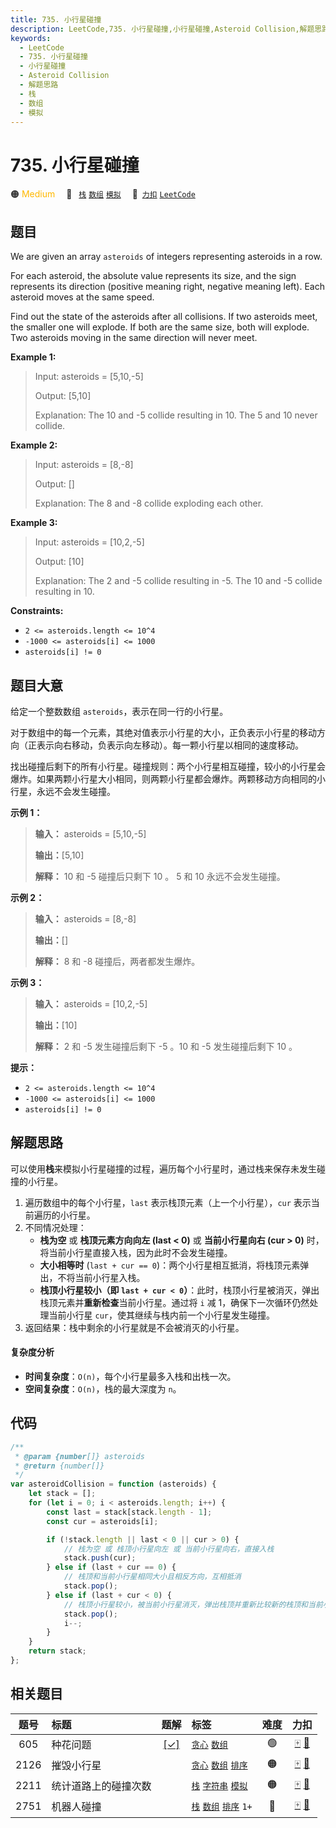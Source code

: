 ```yaml
---
title: 735. 小行星碰撞
description: LeetCode,735. 小行星碰撞,小行星碰撞,Asteroid Collision,解题思路,栈,数组,模拟
keywords:
  - LeetCode
  - 735. 小行星碰撞
  - 小行星碰撞
  - Asteroid Collision
  - 解题思路
  - 栈
  - 数组
  - 模拟
---
```


# 735. 小行星碰撞

🟠 <font color=#ffb800>Medium</font>&emsp; 🔖&ensp; [`栈`](/tag/stack.md) [`数组`](/tag/array.md) [`模拟`](/tag/simulation.md)&emsp; 🔗&ensp;[`力扣`](https://leetcode.cn/problems/asteroid-collision) [`LeetCode`](https://leetcode.com/problems/asteroid-collision)

## 题目

We are given an array `asteroids` of integers representing asteroids in a row.

For each asteroid, the absolute value represents its size, and the sign
represents its direction (positive meaning right, negative meaning left). Each
asteroid moves at the same speed.

Find out the state of the asteroids after all collisions. If two asteroids
meet, the smaller one will explode. If both are the same size, both will
explode. Two asteroids moving in the same direction will never meet.

**Example 1:**

> Input: asteroids = [5,10,-5]
>
> Output: [5,10]
>
> Explanation: The 10 and -5 collide resulting in 10. The 5 and 10 never collide.

**Example 2:**

> Input: asteroids = [8,-8]
>
> Output: []
>
> Explanation: The 8 and -8 collide exploding each other.

**Example 3:**

> Input: asteroids = [10,2,-5]
>
> Output: [10]
>
> Explanation: The 2 and -5 collide resulting in -5. The 10 and -5 collide resulting in 10.

**Constraints:**

- `2 <= asteroids.length <= 10^4`
- `-1000 <= asteroids[i] <= 1000`
- `asteroids[i] != 0`

## 题目大意

给定一个整数数组 `asteroids`，表示在同一行的小行星。

对于数组中的每一个元素，其绝对值表示小行星的大小，正负表示小行星的移动方向（正表示向右移动，负表示向左移动）。每一颗小行星以相同的速度移动。

找出碰撞后剩下的所有小行星。碰撞规则：两个小行星相互碰撞，较小的小行星会爆炸。如果两颗小行星大小相同，则两颗小行星都会爆炸。两颗移动方向相同的小行星，永远不会发生碰撞。

**示例 1：**

> **输入：** asteroids = [5,10,-5]
>
> **输出：**[5,10]
>
> **解释：** 10 和 -5 碰撞后只剩下 10 。 5 和 10 永远不会发生碰撞。

**示例 2：**

> **输入：** asteroids = [8,-8]
>
> **输出：**[]
>
> **解释：** 8 和 -8 碰撞后，两者都发生爆炸。

**示例 3：**

> **输入：** asteroids = [10,2,-5]
>
> **输出：**[10]
>
> **解释：** 2 和 -5 发生碰撞后剩下 -5 。10 和 -5 发生碰撞后剩下 10 。

**提示：**

- `2 <= asteroids.length <= 10^4`
- `-1000 <= asteroids[i] <= 1000`
- `asteroids[i] != 0`

## 解题思路

可以使用**栈**来模拟小行星碰撞的过程，遍历每个小行星时，通过栈来保存未发生碰撞的小行星。

1. 遍历数组中的每个小行星，`last` 表示栈顶元素（上一个小行星），`cur` 表示当前遍历的小行星。
2. 不同情况处理：
   - **栈为空** 或 **栈顶元素方向向左 (last < 0)** 或 **当前小行星向右 (cur > 0)** 时，将当前小行星直接入栈，因为此时不会发生碰撞。
   - **大小相等时** (`last + cur == 0`)：两个小行星相互抵消，将栈顶元素弹出，不将当前小行星入栈。
   - **栈顶小行星较小（即 `last + cur < 0`）**：此时，栈顶小行星被消灭，弹出栈顶元素并**重新检查**当前小行星。通过将 `i` 减 1，确保下一次循环仍然处理当前小行星 `cur`，使其继续与栈内前一个小行星发生碰撞。
3. 返回结果：栈中剩余的小行星就是不会被消灭的小行星。

#### 复杂度分析

- **时间复杂度**：`O(n)`，每个小行星最多入栈和出栈一次。
- **空间复杂度**：`O(n)`，栈的最大深度为 `n`。

## 代码

```javascript
/**
 * @param {number[]} asteroids
 * @return {number[]}
 */
var asteroidCollision = function (asteroids) {
	let stack = [];
	for (let i = 0; i < asteroids.length; i++) {
		const last = stack[stack.length - 1];
		const cur = asteroids[i];

		if (!stack.length || last < 0 || cur > 0) {
			// 栈为空 或 栈顶小行星向左 或 当前小行星向右，直接入栈
			stack.push(cur);
		} else if (last + cur == 0) {
			// 栈顶和当前小行星相同大小且相反方向，互相抵消
			stack.pop();
		} else if (last + cur < 0) {
			// 栈顶小行星较小，被当前小行星消灭，弹出栈顶并重新比较新的栈顶和当前小行星
			stack.pop();
			i--;
		}
	}
	return stack;
};
```

## 相关题目

<!-- prettier-ignore -->
| 题号 | 标题 | 题解 | 标签 | 难度 | 力扣 |
| :------: | :------ | :------: | :------ | :------: | :------: |
| 605 | 种花问题 | [[✓]](/problem/0605.md) |  [`贪心`](/tag/greedy.md) [`数组`](/tag/array.md) | 🟢 | [🀄️](https://leetcode.cn/problems/can-place-flowers) [🔗](https://leetcode.com/problems/can-place-flowers) |
| 2126 | 摧毁小行星 |  |  [`贪心`](/tag/greedy.md) [`数组`](/tag/array.md) [`排序`](/tag/sorting.md) | 🟠 | [🀄️](https://leetcode.cn/problems/destroying-asteroids) [🔗](https://leetcode.com/problems/destroying-asteroids) |
| 2211 | 统计道路上的碰撞次数 |  |  [`栈`](/tag/stack.md) [`字符串`](/tag/string.md) [`模拟`](/tag/simulation.md) | 🟠 | [🀄️](https://leetcode.cn/problems/count-collisions-on-a-road) [🔗](https://leetcode.com/problems/count-collisions-on-a-road) |
| 2751 | 机器人碰撞 |  |  [`栈`](/tag/stack.md) [`数组`](/tag/array.md) [`排序`](/tag/sorting.md) `1+` | 🔴 | [🀄️](https://leetcode.cn/problems/robot-collisions) [🔗](https://leetcode.com/problems/robot-collisions) |